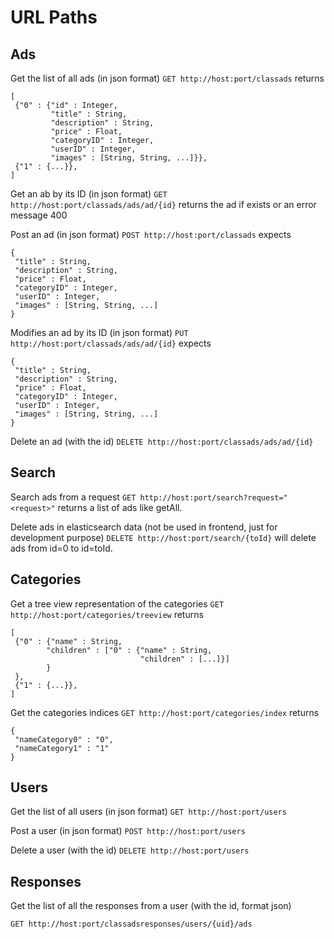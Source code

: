 # URL Paths

## Ads

Get the list of all ads (in json format)
`GET http://host:port/classads` returns

 ```
 [
  {"0" : {"id" : Integer,
          "title" : String,
          "description" : String,
          "price" : Float,
          "categoryID" : Integer,
          "userID" : Integer,
          "images" : [String, String, ...]}},
  {"1" : {...}},
]
 ```

Get an ab by its ID (in json format)
`GET http://host:port/classads/ads/ad/{id}` returns the ad if exists or an error message 400

Post an ad (in json format)
`POST http://host:port/classads` expects

```
{
 "title" : String,
 "description" : String,
 "price" : Float,
 "categoryID" : Integer,
 "userID" : Integer,
 "images" : [String, String, ...]
}
```

Modifies an ad by its ID (in json format)
`PUT http://host:port/classads/ads/ad/{id}` expects

```
{
 "title" : String,
 "description" : String,
 "price" : Float,
 "categoryID" : Integer,
 "userID" : Integer,
 "images" : [String, String, ...]
}
```

Delete an ad (with the id)
`DELETE http://host:port/classads/ads/ad/{id}`

## Search

Search ads from a request
`GET http://host:port/search?request="<request>"` returns a list of ads like getAll.

Delete ads in elasticsearch data (not be used in frontend, just for development purpose)
`DELETE http://host:port/search/{toId}` will delete ads from id=0 to id=toId.

## Categories

Get a tree view representation of the categories
`GET http://host:port/categories/treeview` returns

```
[
 {"0" : {"name" : String,
        "children" : ["0" : {"name" : String,
                             "children" : [...]}]
        }
 },
 {"1" : {...}},
]
```

Get the categories indices
`GET http://host:port/categories/index` returns

```
{
 "nameCategory0" : "0",
 "nameCategory1" : "1"
}
```

## Users

Get the list of all users (in json format)
`GET http://host:port/users`

Post a user (in json format)
`POST http://host:port/users`

Delete a user (with the id)
`DELETE http://host:port/users`

## Responses

Get the list of all the responses from a user (with the id, format json)

`GET http://host:port/classadsresponses/users/{uid}/ads`
